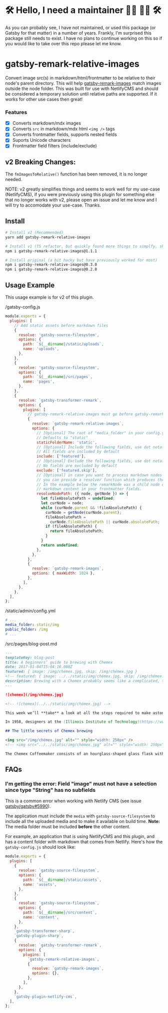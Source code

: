 # 🛠 Hello, I need a maintainer 👩‍💻 🧑‍💻 🛠 

As you can probably see, I have not maintained, or used this package (or Gatsby for that matter) in a number of years. Frankly, I'm surprised this package still needs to exist. I have no plans to continue working on this so if you would like to take over this repo please let me know.

# gatsby-remark-relative-images

Convert image src(s) in markdown/html/frontmatter to be relative to their node's parent directory. This will help [gatsby-remark-images](https://github.com/gatsbyjs/gatsby/tree/master/packages/gatsby-remark-images) match images outside the node folder. This was built for use with NetlifyCMS and should be considered a temporary solution until relative paths are supported. If it works for other use cases then great!

### Features

- [x] Converts markdown/mdx images
- [x] Converts `src` in markdown/mdx html `<img />` tags
- [x] Converts frontmatter fields, supports nested fields
- [x] Suports Unicode characters
- [x] Frontmatter field filters (include/exclude)

## v2 Breaking Changes:

The `fmImagesToRelative()` function has been removed, it is no longer needed.

NOTE: v2 greatly simplifies things and seems to work well for my use-case (NetlifyCMS), if you were previously using this plugin for something else that no longer works with v2, please open an issue and let me know and I will try to accomodate your use-case. Thanks.

## Install

```bash
# Install v2 (Recommended)
yarn add gatsby-remark-relative-images

# Install v1 (TS refactor, but quickly found more things to simplfy, skip)
npm i gatsby-remark-relative-images@1.1.1

# Install original (a bit hacky but have previously worked for most)
npm i gatsby-remark-relative-images@0.3.0
npm i gatsby-remark-relative-images@0.2.0
```

## Usage Example

This usage example is for v2 of this plugin.

/gatsby-config.js

```javascript
module.exports = {
  plugins: [
    // Add static assets before markdown files
    {
      resolve: 'gatsby-source-filesystem',
      options: {
        path: `${__dirname}/static/uploads`,
        name: 'uploads',
      },
    },
    {
      resolve: 'gatsby-source-filesystem',
      options: {
        path: `${__dirname}/src/pages`,
        name: 'pages',
      },
    },
    {
      resolve: `gatsby-transformer-remark`,
      options: {
        plugins: [
          // gatsby-remark-relative-images must go before gatsby-remark-images
          {
            resolve: `gatsby-remark-relative-images`,
            options: {
              // [Optional] The root of "media_folder" in your config.yml
              // Defaults to "static"
              staticFolderName: 'static',
              // [Optional] Include the following fields, use dot notation for nested fields
              // All fields are included by default
              include: ['featured'],
              // [Optional] Exclude the following fields, use dot notation for nested fields
              // No fields are excluded by default
              exclude: ['featured.skip'],
              // [Optional] in case you want to process markdown nodes that were not created from a file
              // you can provide a resolver function which produces the absolute path for a given node.
              // In the example below the remarkNode was a child node of a fileNode. E.g. if you have
              // markdown content in your frontmatter fields.
              resolveNodePath: ({ node, getNode }) => {
                let fileAbsolutePath = undefined;
                let curNode = node;
                while (curNode.parent && !fileAbsolutePath) {
                  curNode = getNode(curNode.parent);
                  fileAbsolutePath =
                    curNode.fileAbsolutePath || curNode.absolutePath;
                  if (fileAbsolutePath) {
                    return fileAbsolutePath;
                  }
                }
                return undefined;
              },
            },
          },
          {
            resolve: `gatsby-remark-images`,
            options: { maxWidth: 1024 },
          },
        ],
      },
    },
  ],
};
```

/static/admin/config.yml

```yml
# ...
media_folder: static/img
public_folder: /img
# ...
```

/src/pages/blog-post.md

```md
---
templateKey: blog-post
title: A beginners’ guide to brewing with Chemex
date: 2017-01-04T15:04:10.000Z
featured: { image: /img/chémex.jpg, skip: /img/chémex.jpg }
<!-- featured: { image: ../../static/img/chémex.jpg, skip: /img/chémex.jpg } -->
description: Brewing with a Chemex probably seems like a complicated, time-consuming ordeal, but once you get used to the process, it becomes a soothing ritual that's worth the effort every time.
---

![chemex](/img/chémex.jpg)

<!-- ![chemex](../../static/img/chémex.jpg) -->

This week we’ll **take** a look at all the steps required to make astonishing coffee with a Chemex at home. The Chemex Coffeemaker is a manual, pour-over style glass-container coffeemaker that Peter Schlumbohm invented in 1941, and which continues to be manufactured by the Chemex Corporation in Chicopee, Massachusetts.

In 1958, designers at the [Illinois Institute of Technology](https://www.spacefarm.digital) said that the Chemex Coffeemaker is _"one of the best-designed products of modern times"_, and so is included in the collection of the Museum of Modern Art in New York City.

## The little secrets of Chemex brewing

<img src="/img/chémex.jpg" alt="" style="width: 250px" />
<!-- <img src="../../static/img/chémex.jpg" alt="" style="width: 250px" /> -->

The Chemex Coffeemaker consists of an hourglass-shaped glass flask with a conical funnel-like neck (rather than the cylindrical neck of an Erlenmeyer flask) and uses proprietary filters, made of bonded paper (thicker-gauge paper than the standard paper filters for a drip-method coffeemaker) that removes most of the coffee oils, brewing coffee with a taste that is different than coffee brewed in other coffee-making systems; also, the thicker paper of the Chemex coffee filters may assist in removing cafestol, a cholesterol-containing compound found in coffee oils.
```

## FAQs

### I'm getting the error: Field "image" must not have a selection since type "String" has no subfields

This is a common error when working with Netlify CMS (see issue [gatsby/gatsby#5990](https://github.com/gatsbyjs/gatsby/issues/5990)).

The application must include the `media` with `gatsby-source-filesystem` to include all the uploaded media and to make it available on build time. **Note:** The media folder must be included **before** the other content.

For example, an application that is using NetlifyCMS and this plugin, and has a content folder with markdown that comes from Netlify. Here's how the `gatsby-config.js` should look like:

```js
module.exports = {
  plugins: [
    {
      resolve: `gatsby-source-filesystem`,
      options: {
        path: `${__dirname}/static/assets`,
        name: 'assets',
      },
    },
    {
      resolve: `gatsby-source-filesystem`,
      options: {
        path: `${__dirname}/src/content`,
        name: 'content',
      },
    },
    `gatsby-transformer-sharp`,
    `gatsby-plugin-sharp`,
    {
      resolve: `gatsby-transformer-remark`,
      options: {
        plugins: [
          `gatsby-remark-relative-images`,
          {
            resolve: `gatsby-remark-images`,
            options: {},
          },
        ],
      },
    },
    `gatsby-plugin-netlify-cms`,
  ],
};
```
